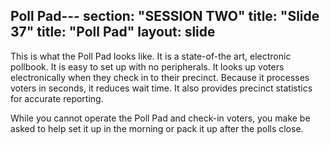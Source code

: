 Poll Pad---
section: "SESSION TWO"
title: "Slide 37"
title: "Poll Pad"
layout: slide
---

This is what the Poll Pad looks like. It is a state-of-the art, electronic pollbook. It is easy to set up with no peripherals. It looks up voters electronically when they check in to their precinct. Because it processes voters in seconds, it reduces wait time. It also provides precinct statistics for accurate reporting.

While you cannot operate the Poll Pad and check-in voters, you make be asked to help set it up in the morning or pack it up after the polls close.
